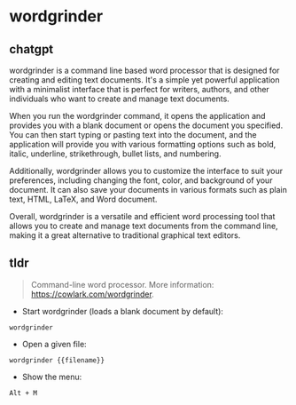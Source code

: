 # wordgrinder 
## chatgpt 
wordgrinder is a command line based word processor that is designed for creating and editing text documents. It's a simple yet powerful application with a minimalist interface that is perfect for writers, authors, and other individuals who want to create and manage text documents.

When you run the wordgrinder command, it opens the application and provides you with a blank document or opens the document you specified. You can then start typing or pasting text into the document, and the application will provide you with various formatting options such as bold, italic, underline, strikethrough, bullet lists, and numbering.

Additionally, wordgrinder allows you to customize the interface to suit your preferences, including changing the font, color, and background of your document. It can also save your documents in various formats such as plain text, HTML, LaTeX, and Word document.

Overall, wordgrinder is a versatile and efficient word processing tool that allows you to create and manage text documents from the command line, making it a great alternative to traditional graphical text editors. 

## tldr 
 
> Command-line word processor.
> More information: <https://cowlark.com/wordgrinder>.

- Start wordgrinder (loads a blank document by default):

`wordgrinder`

- Open a given file:

`wordgrinder {{filename}}`

- Show the menu:

`Alt + M`

